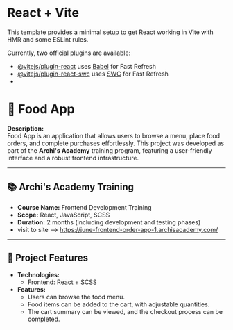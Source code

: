 # React + Vite

This template provides a minimal setup to get React working in Vite with HMR and some ESLint rules.

Currently, two official plugins are available:

- [@vitejs/plugin-react](https://github.com/vitejs/vite-plugin-react/blob/main/packages/plugin-react/README.md) uses [Babel](https://babeljs.io/) for Fast Refresh
- [@vitejs/plugin-react-swc](https://github.com/vitejs/vite-plugin-react-swc) uses [SWC](https://swc.rs/) for Fast Refresh
- 
# 🍔 Food App

**Description:**  
Food App is an application that allows users to browse a menu, place food orders, and complete purchases effortlessly. This project was developed as part of the **Archi's Academy** training program, featuring a user-friendly interface and a robust frontend infrastructure.

---

## 📚 Archi's Academy Training
- **Course Name:** Frontend Development Training
- **Scope:** React, JavaScript, SCSS
- **Duration:** 2 months (including development and testing phases)
- visit to site -->  https://june-frontend-order-app-1.archisacademy.com/
---

## 🚀 Project Features
- **Technologies:**
  - Frontend: React + SCSS
- **Features:**
  - Users can browse the food menu.
  - Food items can be added to the cart, with adjustable quantities.
  - The cart summary can be viewed, and the checkout process can be completed.

  


